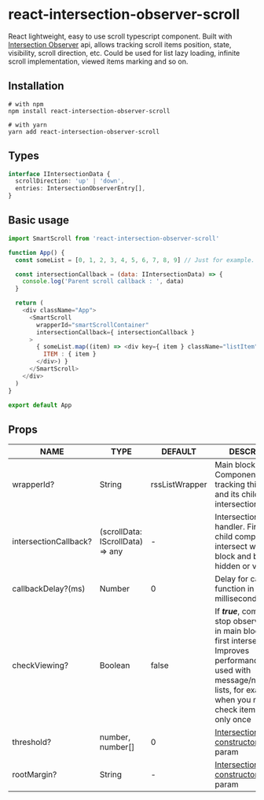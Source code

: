 # react-intersection-observer-scroll

React lightweight, easy to use scroll typescript component. Built with [Intersection Observer](https://developer.mozilla.org/en-US/docs/Web/API/IntersectionObserver) api, allows tracking scroll items position, state, visibility, scroll direction, etc. Could be used for list lazy loading, infinite scroll implementation, viewed items marking and so on.

## Installation
```shell
# with npm
npm install react-intersection-observer-scroll
```
```shell
# with yarn
yarn add react-intersection-observer-scroll
```


## Types
```typescript
interface IIntersectionData {
  scrollDirection: 'up' | 'down',
  entries: IntersectionObserverEntry[],
}
```

## Basic usage
```javascript
import SmartScroll from 'react-intersection-observer-scroll'

function App() {
  const someList = [0, 1, 2, 3, 4, 5, 6, 7, 8, 9] // Just for example. You can wrap any content you want

  const intersectionCallback = (data: IIntersectionData) => {
    console.log('Parent scroll callback : ', data)
  }

  return (
    <div className="App">
      <SmartScroll
        wrapperId="smartScrollContainer"
        intersectionCallback={ intersectionCallback }
      >
        { someList.map((item) => <div key={ item } className="listItem" data-index={ item }>
          ITEM : { item }
        </div>) }
      </SmartScroll>
    </div>
  )
}

export default App
```

## Props
| NAME                  | TYPE                              | DEFAULT          | DESCRIPTION |
|-----------------------|-----------------------------------|------------------|-------------------------------|
| wrapperId?            | String                            | rssListWrapper   | Main block id. Component starts tracking this block and its children for intersections           |
| intersectionCallback? | (scrollData: IScrollData) => any  | -                | Intersection event handler. Fires when child component intersect with main block and becomes hidden or visible   |
| callbackDelay?(ms)    | Number                            | 0                | Delay for calback function in milliseconds     |
| checkViewing?      | Boolean          | false                | If __*true*__, component stop observing item in main block after first intersection. Improves performance. Can be used with message/notifications lists, for example, when you need to check item visibility only once
| threshold?            | number, number[]                  | 0                | [Intersection Observer constructor](https://developer.mozilla.org/en-US/docs/Web/API/IntersectionObserver/IntersectionObserver) options param |
| rootMargin?           | String                            | -                | [Intersection Observer constructor](https://developer.mozilla.org/en-US/docs/Web/API/IntersectionObserver/IntersectionObserver) options param |

